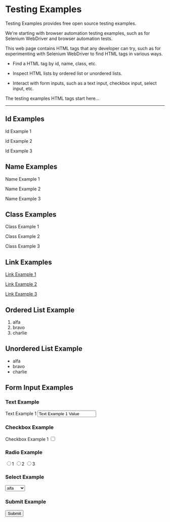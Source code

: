 # Testing Examples

Testing Examples provides free open source testing examples.

We're starting with browser automation testing examples, such as for Selenium WebDriver and browser automation tests.

This web page contains HTML tags that any developer can try, such as for experimenting with Selenium WebDriver to find HTML tags in various ways.

* Find a HTML tag by id, name, class, etc.

* Inspect HTML lists by ordered list or unordered lists.

* Interact with form inputs, such as a text input, checkbox input, select input, etc.

The testing examples HTML tags start here...

<hr>

<h2>Id Examples</h2>

<p id="id-example-1">Id Example 1</p>
<p id="id-example-2">Id Example 2</p>
<p id="id-example-3">Id Example 3</p>

<h2>Name Examples</h2>

<p name="name-example-1">Name Example 1</p>
<p name="name-example-2">Name Example 2</p>
<p name="name-example-3">Name Example 3</p>

<h2>Class Examples</h2>

<p class="class-example-1">Class Example 1</p>
<p class="class-example-2">Class Example 2</p>
<p class="class-example-3">Class Example 3</p>

<h2>Link Examples</h2>

<p><a href="https://1.example.com">Link Example 1</a></p>
<p><a href="https://2.example.com">Link Example 2</a></p>
<p><a href="https://3.example.com">Link Example 3</a></p>

<h2>Ordered List Example</h2>

<ol id="ol-example-1">
 <li id="ol-example-1-li-1">alfa</li>
 <li id="ol-example-1-li-2">bravo</li>
 <li id="ol-example-1-li-3">charlie</li>
</ol>

<h2>Unordered List Example</h2>

<ul id="ul-example-1">
 <li id="ul-example-1-li-1">alfa</li>
 <li id="ul-example-1-li-2">bravo</li>
 <li id="ul-example-1-li-2">charlie</li>
</ul>

<h2>Form Input Examples</h2>

<form id="form-1">

  <h3>Text Example</h3>

  <label for="text-example-1-id">Text Example 1</label>
  <input type="text" id="text-example-1-id" name="text-example-1-name" value="Text Example 1 Value">

  <h3>Checkbox Example</h3>

  <label for="checkbox-example-1-id">Checkbox Example 1</label>
  <input type="checkbox" id="checkbox-example-1-id" name="checkbox-example-1-name" value="1" />

  <h3>Radio Example</h3>

  <input type="radio" id="radio-example-1-option-1-id" name="radio-example-1-name" value="1" />1
  <input type="radio" id="radio-example-1-option-2-id" name="radio-example-1-name" value="2" />2
  <input type="radio" id="radio-example-1-option-3-id" name="radio-example-1-name" value="3" />3

  <h3>Select Example</h3>

  <select id="select-example-1-id" name="select-example-1-name">
    <option id="select-example-1-option-1-id" value="a">alfa</option>
    <option id="select-example-1-option-2-id" value="b">bravo</option>
    <option id="select-example-1-option-3-id" value="c">charlie</option>
  </select>

  <h3>Submit Example</h3>

  <input type="submit" value="Submit">

</form>
